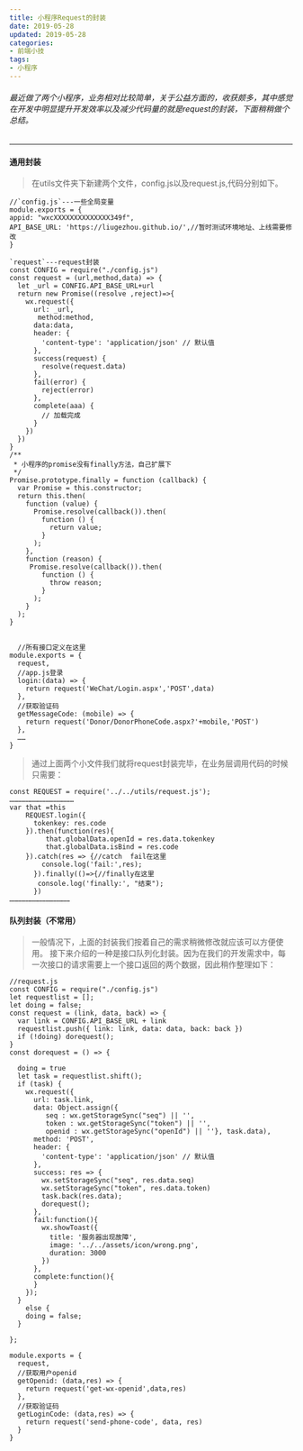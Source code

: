```yaml
---
title: 小程序Request的封装
date: 2019-05-28
updated: 2019-05-28
categories:
- 前端小技
tags: 
- 小程序
---
```

######  最近做了两个小程序，业务相对比较简单，关于公益方面的，收获颇多，其中感觉在开发中明显提升开发效率以及减少代码量的就是request的封装，下面稍稍做个总结。
---
####  通用封装
>在utils文件夹下新建两个文件，config.js以及request.js,代码分别如下。
<!-- more -->
    //`config.js`---一些全局变量
    module.exports = {
    appid: "wxcXXXXXXXXXXXXXX349f",
    API_BASE_URL: 'https://liugezhou.github.io/',//暂时测试环境地址、上线需要修改
    }

    `request`---request封装
    const CONFIG = require("./config.js")
    const request = (url,method,data) => {
      let _url = CONFIG.API_BASE_URL+url
      return new Promise((resolve ,reject)=>{
        wx.request({
          url: _url,
           method:method,
          data:data,
          header: {
            'content-type': 'application/json' // 默认值
          },
          success(request) {
            resolve(request.data)
          },
          fail(error) {
            reject(error)
          },
          complete(aaa) {
            // 加载完成
          }
        })
      })
    }
    /**
     * 小程序的promise没有finally方法，自己扩展下
     */
    Promise.prototype.finally = function (callback) {
      var Promise = this.constructor;
      return this.then(
        function (value) {
          Promise.resolve(callback()).then(
            function () {
              return value;
            }
          );
        },
        function (reason) {
         Promise.resolve(callback()).then(
            function () {
              throw reason;
            }
          );
        }
      );
    }


      //所有接口定义在这里
    module.exports = {
      request,
      //app.js登录
      login:(data) => {
        return request('WeChat/Login.aspx','POST',data)
      },
      //获取验证码
      getMessageCode: (mobile) => {
        return request('Donor/DonorPhoneCode.aspx?'+mobile,'POST')
      },
      ……
    }
>通过上面两个小文件我们就将request封装完毕，在业务层调用代码的时候只需要：

    const REQUEST = require('../../utils/request.js');
    …………………………………………
    var that =this
        REQUEST.login({
          tokenkey: res.code
        }).then(function(res){
             that.globalData.openId = res.data.tokenkey
             that.globalData.isBind = res.code
        }).catch(res => {//catch  fail在这里
            console.log('fail:',res); 
          }).finally(()=>{//finally在这里
           console.log('finally:', "结束"); 
          })
    ………………………………………
#### 队列封装（不常用）
>一般情况下，上面的封装我们按着自己的需求稍微修改就应该可以方便使用。
接下来介绍的一种是接口队列化封装。因为在我们的开发需求中，每一次接口的请求需要上一个接口返回的两个数据，因此稍作整理如下：

    //request.js
    const CONFIG = require("./config.js")
    let requestlist = [];
    let doing = false;
    const request = (link, data, back) => {
      var link = CONFIG.API_BASE_URL + link
      requestlist.push({ link: link, data: data, back: back })
      if (!doing) dorequest();
    }
    const dorequest = () => {

      doing = true
      let task = requestlist.shift();
      if (task) {
        wx.request({
          url: task.link,
          data: Object.assign({
             seq : wx.getStorageSync("seq") || '',
             token : wx.getStorageSync("token") || '',
             openid : wx.getStorageSync("openId") || ''}, task.data),
          method: 'POST',
          header: {
            'content-type': 'application/json' // 默认值
          },
          success: res => {
            wx.setStorageSync("seq", res.data.seq)
            wx.setStorageSync("token", res.data.token)
            task.back(res.data);
            dorequest();
          },
          fail:function(){
            wx.showToast({
              title: '服务器出现故障',
              image: '../../assets/icon/wrong.png',
              duration: 3000
            })
          },
          complete:function(){
          }
        });
      }
        else {
        doing = false;
      }
    
    };

    module.exports = {
      request,
      //获取用户openid
      getOpenid: (data,res) => {
        return request('get-wx-openid',data,res)
      },
      //获取验证码
      getLoginCode: (data,res) => {
        return request('send-phone-code', data, res)
      }
    }
